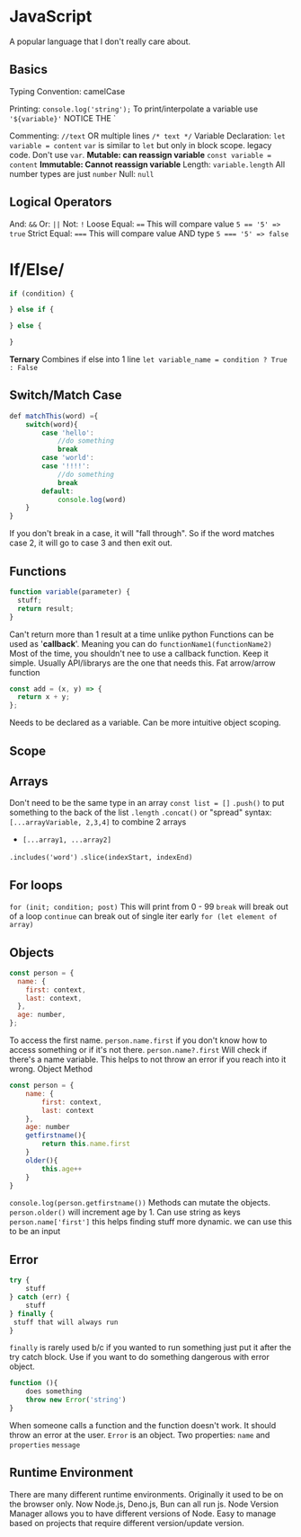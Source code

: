 # JavaScript

A popular language that I don't really care about.

## Basics

Typing Convention: camelCase

Printing: `console.log('string');`
To print/interpolate a variable use `'${variable}'` NOTICE THE \`

Commenting: `//text` OR multiple lines `/* text */`
Variable Declaration:
`let variable = content`
`var` is similar to `let` but only in block scope. legacy code. Don't use `var`.
**Mutable: can reassign variable**
`const variable = content`
**Immutable: Cannot reassign variable**
Length: `variable.length`
All number types are just `number`
Null: `null`

## Logical Operators

And: `&&`
Or: `||`
Not: `!`
Loose Equal: `==` This will compare value `5 == '5' => true`
Strict Equal: `===` This will compare value AND type `5 === '5' => false`

# If/Else/

```js
if (condition) {

} else if {

} else {

}
```

**Ternary**
Combines if else into 1 line
`let variable_name = condition ? True : False`

## Switch/Match Case

```js
def matchThis(word) ={
	switch(word){
		case 'hello':
			//do something
			break
		case 'world':
		case '!!!!':
			//do something
			break
		default:
			console.log(word)
	}
}

```

If you don't break in a case, it will "fall through". So if the word matches case 2, it will go to case 3 and then exit out.

## Functions

```js
function variable(parameter) {
  stuff;
  return result;
}
```

Can't return more than 1 result at a time unlike python
Functions can be used as '**callback**'. Meaning you can do
`functionName1(functionName2)`
Most of the time, you shouldn't nee to use a callback function. Keep it simple.
Usually API/librarys are the one that needs this.
Fat arrow/arrow function

```js
const add = (x, y) => {
  return x + y;
};
```

Needs to be declared as a variable.
Can be more intuitive object scoping.

## Scope

## Arrays

Don't need to be the same type in an array
`const list = []`
`.push()` to put something to the back of the list
`.length`
`.concat()` or "spread" syntax: `[...arrayVariable, 2,3,4]` to combine 2 arrays

- `[...array1, ...array2]`

`.includes('word')`
`.slice(indexStart, indexEnd)`

## For loops

`for (init; condition; post)`
This will print from 0 - 99
`break` will break out of a loop
`continue` can break out of single iter early
`for (let element of array)`

## Objects

```js
const person = {
  name: {
    first: context,
    last: context,
  },
  age: number,
};
```

To access the first name. `person.name.first`
if you don't know how to access something or if it's not there. `person.name?.first`
Will check if there's a name variable. This helps to not throw an error if you reach into it wrong.
Object Method

```js
const person = {
	name: {
		first: context,
		last: context
	},
	age: number
	getfirstname(){
		return this.name.first
	}
	older(){
		this.age++
	}
}
```

`console.log(person.getfirstname())`
Methods can mutate the objects. `person.older()` will increment age by 1.
Can use string as keys
`person.name['first']` this helps finding stuff more dynamic. we can use this to be an input

## Error

```js
try {
	stuff
} catch (err) {
	stuff
} finally {
 stuff that will always run
}
```

`finally` is rarely used b/c if you wanted to run something just put it after the try catch block. Use if you want to do something dangerous with error object.

```js
function (){
	does something
	throw new Error('string')
}
```

When someone calls a function and the function doesn't work. It should throw an error at the user.
`Error` is an object.
Two properties: `name` and `properties`
`message`

## Runtime Environment

There are many different runtime environments.
Originally it used to be on the browser only.
Now Node.js, Deno.js, Bun can all run js.
Node Version Manager allows you to have different versions of Node. Easy to manage based on projects that require different version/update version.
